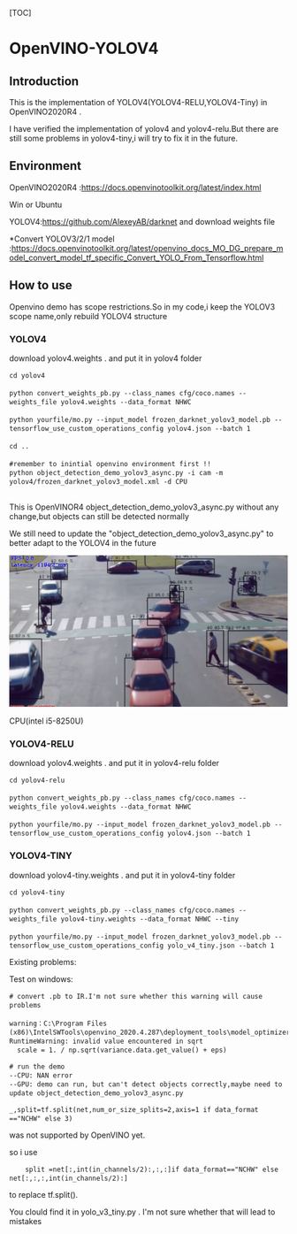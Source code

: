 [TOC]

# OpenVINO-YOLOV4

## Introduction

 This is the implementation of YOLOV4(YOLOV4-RELU,YOLOV4-Tiny) in OpenVINO2020R4 .

I have verified the implementation of yolov4 and yolov4-relu.But there are still some problems in yolov4-tiny,i will try to fix it in the future.

## Environment

OpenVINO2020R4 :https://docs.openvinotoolkit.org/latest/index.html

Win or Ubuntu

YOLOV4:https://github.com/AlexeyAB/darknet   and download weights file

*Convert YOLOV3/2/1 model :https://docs.openvinotoolkit.org/latest/openvino_docs_MO_DG_prepare_model_convert_model_tf_specific_Convert_YOLO_From_Tensorflow.html

## How to use

Openvino demo has scope restrictions.So in my code,i keep the YOLOV3 scope name,only rebuild YOLOV4 structure

### YOLOV4

download yolov4.weights .  and put it in yolov4 folder 

```
cd yolov4

python convert_weights_pb.py --class_names cfg/coco.names --weights_file yolov4.weights --data_format NHWC

python yourfile/mo.py --input_model frozen_darknet_yolov3_model.pb --tensorflow_use_custom_operations_config yolov4.json --batch 1

cd ..

#remember to inintial openvino environment first !! 
python object_detection_demo_yolov3_async.py -i cam -m yolov4/frozen_darknet_yolov3_model.xml -d CPU


```

This is OpenVINOR4 object_detection_demo_yolov3_async.py without any change,but objects can still be detected normally

We still  need to update the "object_detection_demo_yolov3_async.py" to better adapt to the YOLOV4 in the future

 ![yolov4](assets/yolov4.png)

CPU(intel i5-8250U)

### YOLOV4-RELU

download yolov4.weights .  and put it in yolov4-relu folder 

```
cd yolov4-relu

python convert_weights_pb.py --class_names cfg/coco.names --weights_file yolov4.weights --data_format NHWC

python yourfile/mo.py --input_model frozen_darknet_yolov3_model.pb --tensorflow_use_custom_operations_config yolov4.json --batch 1
```



### YOLOV4-TINY

download yolov4-tiny.weights .  and put it in yolov4-tiny folder 

```
cd yolov4-tiny

python convert_weights_pb.py --class_names cfg/coco.names --weights_file yolov4-tiny.weights --data_format NHWC --tiny

python yourfile/mo.py --input_model frozen_darknet_yolov3_model.pb --tensorflow_use_custom_operations_config yolo_v4_tiny.json --batch 1
```

Existing problems:

Test on windows:

```
# convert .pb to IR.I'm not sure whether this warning will cause problems

warning：C:\Program Files (x86)\IntelSWTools\openvino_2020.4.287\deployment_tools\model_optimizer\mo\middle\passes\fusing\decomposition.py:69: RuntimeWarning: invalid value encountered in sqrt
  scale = 1. / np.sqrt(variance.data.get_value() + eps)
```

```
# run the demo
--CPU: NAN error
--GPU: demo can run, but can't detect objects correctly,maybe need to update object_detection_demo_yolov3_async.py
```

```
_,split=tf.split(net,num_or_size_splits=2,axis=1 if data_format =="NCHW" else 3)
```

was not supported by OpenVINO yet.



so i use

```
    split =net[:,int(in_channels/2):,:,:]if data_format=="NCHW" else net[:,:,:,int(in_channels/2):]
```

to replace tf.split().  

You clould find it in yolo_v3_tiny.py .  I'm not sure whether that will lead to mistakes